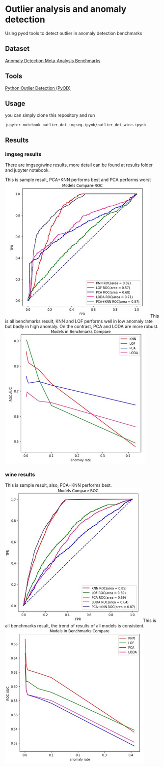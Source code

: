 # Outlier analysis and anomaly detection

Using pyod tools to detect outlier in anomaly detection benchmarks

## Dataset  

[Anomaly Detection Meta-Analysis Benchmarks](https://ir.library.oregonstate.edu/concern/datasets/47429f155?locale=en)


## Tools

[Python Outlier Detection (PyOD)](https://github.com/yzhao062/pyod)

## Usage

you can simply clone this repository and run
```
jupyter notebook outlier_det_imgseg.ipynb/outlier_det_wine.ipynb
```

## Results

### imgseg results

There are imgseg/wine results, more detail can be found at results folder and jupyter notebook.

This is sample result, PCA+KNN performs best and PCA performs worst
![sample_result](https://github.com/Bruce-yi/Anomaly-Detection/blob/master/results/imgseg/sample_benchmarks.JPG)
This is all benchmarks result, KNN and LOF performs well in low anomaly rate but badly in high anomaly. On the contrast, PCA and LODA are more robust.
![all_result](https://github.com/Bruce-yi/Anomaly-Detection/blob/master/results/imgseg/all_benchmarks.JPG)

### wine results

This is sample result, also, PCA+KNN performs best.
![sample_result](https://github.com/Bruce-yi/Anomaly-Detection/blob/master/results/wine/sample_benchmarks.JPG)
This is all benchmarks result, the trend of results of all models is consistent.
![all_result](https://github.com/Bruce-yi/Anomaly-Detection/blob/master/results/wine/all_benchmarks.JPG)


